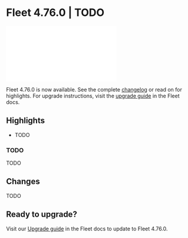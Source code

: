 # Fleet 4.76.0 | TODO

<div purpose="embedded-content">
   <iframe src="TODO" frameborder="0" allowfullscreen></iframe>
</div>

Fleet 4.76.0 is now available. See the complete [changelog](https://github.com/fleetdm/fleet/releases/tag/fleet-v4.76.0) or read on for highlights. For upgrade instructions, visit the [upgrade guide](https://fleetdm.com/docs/deploying/upgrading-fleet) in the Fleet docs.

## Highlights

- TODO

### TODO

TODO

## Changes

TODO

## Ready to upgrade?

Visit our [Upgrade guide](https://fleetdm.com/docs/deploying/upgrading-fleet) in the Fleet docs to update to Fleet 4.76.0.

<meta name="category" value="releases">
<meta name="authorFullName" value="Noah Talerman">
<meta name="authorGitHubUsername" value="noahtalerman">
<meta name="publishedOn" value="2025-10-31">
<meta name="articleTitle" value="Fleet 4.76.0 | TODO">
<meta name="articleImageUrl" value="../website/assets/images/articles/fleet-4.76.0-1600x900@2x.png">
